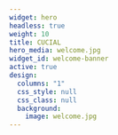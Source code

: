 ```yaml
---
widget: hero
headless: true
weight: 10
title: CUCIAL
hero_media: welcome.jpg
widget_id: welcome-banner
active: true
design:
  columns: "1"
  css_style: null
  css_class: null
  background:
    image: welcome.jpg
---
```

